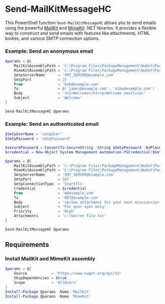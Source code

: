 # Send-MailKitMessageHC

This PowerShell function `Send-MailKitMessageHC` allows you to send emails using the powerful [MailKit](https://github.com/jstedfast/MailKit) and [MimeKit](https://github.com/jstedfast/MimeKit) .NET libraries. It provides a flexible way to construct and send emails with features like attachments, HTML bodies, and various SMTP connection options.

### Example: Send an anonymous email

```powershell
$params = @{
    MailKitAssemblyPath = 'C:\Program Files\PackageManagement\NuGet\Packages\MailKit.4.11.0\lib\net8.0\MailKit.dll'
    MimeKitAssemblyPath = 'C:\Program Files\PackageManagement\NuGet\Packages\MimeKit.4.11.0\lib\net8.0\MimeKit.dll'
    SmtpServerName      = 'SMT_SERVER@example.com'
    SmtpPort            = 25
    From                = 'bob@example.com'
    To                  = @('james@example.com', 'mike@example.com')
    Body                = '<h1>Welcome</h1><p>Welcome email</p>'
    Subject             = 'Welcome'
}

Send-MailKitMessageHC @params
```

### Example: Send an authenticated email

```powershell
$SmtpUserName = 'smtpUser'
$SmtpPassword = 'smtpPassword'

$securePassword = ConvertTo-SecureString -String $SmtpPassword -AsPlainText -Force
$credential = New-Object System.Management.Automation.PSCredential($SmtpUserName, $securePassword)

$params = @{
    MailKitAssemblyPath = 'C:\Program Files\PackageManagement\NuGet\Packages\MailKit.4.11.0\lib\net8.0\MailKit.dll'
    MimeKitAssemblyPath = 'C:\Program Files\PackageManagement\NuGet\Packages\MimeKit.4.11.0\lib\net8.0\MimeKit.dll'
    SmtpServerName      = 'SMT_SERVER@example.com'
    SmtpPort            = 587
    SmtpConnectionType  = 'StartTls'
    Credential          = $credential
    From                = 'm@example.com'
    To                  = '007@example.com'
    Body                = '<p>See attachment for your next mission</p>'
    Subject             = 'For your eyes only'
    Priority            = 'High'
    Attachments         = 'c:\Secret file.txt'
}

Send-MailKitMessageHC @params
```

## Requirements

### Install MailKit and MimeKit assembly

```powershell
$params = @{
    Source           = 'https://www.nuget.org/api/v2'
    SkipDependencies = $true
    Scope            = 'AllUsers'
}
Install-Package @params -Name 'MailKit'
Install-Package @params -Name 'MimeKit'
```
